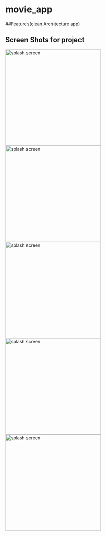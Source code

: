 # movie_app

##Features(clean Architecture app)
## Screen Shots for project

<img src='(https://github.com/user-attachments/assets/2ae156ed-5382-4e0f-af09-c631169f906' alt="splash screen" style='height: 300px; width: auto;  '>
<img src='https://github.com/user-attachments/assets/98f7a09c-de3d-4e27-b985-b7b8c1bbccbb' alt="splash screen" style='height: 300px; width: auto;  '>
<img src='https://github.com/user-attachments/assets/c2a5887f-e80d-49f3-b683-ccf6265d0542' alt="splash screen" style='height: 300px; width: auto;  '>
<img src='https://github.com/user-attachments/assets/2cf2b27a-c84e-4db1-9c4a-1ec76211dd17' alt="splash screen" style='height: 300px; width: auto;  '>
<img src='https://github.com/user-attachments/assets/00a6f08c-d32b-44fa-a162-f2621cbf9b26' alt="splash screen" style='height: 300px; width: auto;  '>



